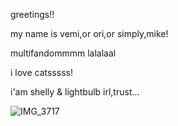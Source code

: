 greetings!! 

my name is vemi,or ori,or simply,mike!

multifandommmm lalalaal 

i love catsssss!

i'am shelly & lightbulb irl,trust...

![IMG_3717](https://github.com/user-attachments/assets/41c6f32a-4e96-48ca-84c1-dd173b96f407)
